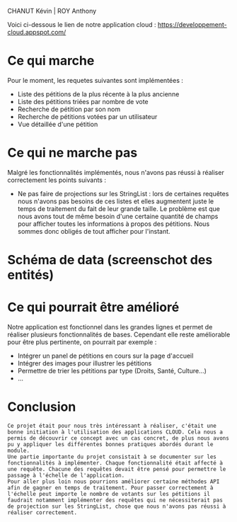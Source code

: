 
CHANUT Kévin | ROY Anthony

Voici ci-dessous le lien de notre application cloud : 
https://developpement-cloud.appspot.com/

<h1> Ce qui  marche  </h1> 

Pour le moment, les requetes suivantes sont implémentées :
- Liste des pétitions de la plus récente à la plus ancienne
- Liste des pétitions triées par nombre de vote
- Recherche de pétition par son nom
- Recherche de pétitions votées par un utilisateur 
- Vue détaillée d'une pétition

<h1> Ce qui ne marche pas </h1>

Malgré les fonctionnalités implémentés, nous n'avons pas réussi à réaliser correctement les points suivants :

- Ne pas faire de projections sur les StringList : lors de certaines requêtes nous n'avons pas besoins de ces listes et elles augmentent juste le temps de traitement du fait de leur grande taille. Le problème est que nous avons tout de même besoin d'une certaine quantité de champs pour afficher toutes les informations à propos des pétitions. Nous sommes donc obligés de tout afficher pour l'instant.


<h1> Schéma de data (screenschot des entités) </h1>


<h1> Ce qui pourrait être amélioré </h1>

Notre application est fonctionnel dans les grandes lignes et permet de réaliser plusieurs fonctionnalités de bases. Cependant elle reste améliorable pour être plus pertinente, on pourrait par exemple :

- Intégrer un panel de pétitions en cours sur la page d'accueil
- Intégrer des images pour illustrer les pétitions
- Permettre de trier les pétitions par type (Droits, Santé, Culture...)
- ...

<h1> Conclusion </h1>

    Ce projet était pour nous très intéressant à réaliser, c'était une bonne initiation à l'utilisation des applications CLOUD. Cela nous a permis de découvrir ce concept avec un cas concret, de plus nous avons pu y appliquer les différentes bonnes pratiques abordés durant le module. 
    Une partie importante du projet consistait à se documenter sur les fonctionnalités à implémenter. Chaque fonctionnalité était affecté à une requête. Chacune des requêtes devait être pensé pour permettre le passage à l'échelle de l'application.
    Pour aller plus loin nous pourrions améliorer certaine méthodes API afin de gagner en temps de traitement. Pour passer correctement à l'échelle peut importe le nombre de votants sur les pétitions il faudrait notamment implémenter des requêtes qui ne nécessiterait pas de projection sur les StringList, chose que nous n'avons pas réussi à réaliser correctement.
  
